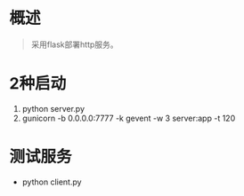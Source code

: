 # 概述
> 采用flask部署http服务。

# 2种启动
1. python server.py
2. gunicorn -b 0.0.0.0:7777 -k gevent -w 3 server:app -t 120

# 测试服务
- python client.py
